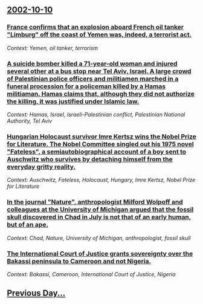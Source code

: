 ## [2002-10-10](/news/2002/10/10/index.md)

### [ France confirms that an explosion aboard French oil tanker "Limburg" off the coast of Yemen was, indeed, a terrorist act.](/news/2002/10/10/france-confirms-that-an-explosion-aboard-french-oil-tanker-limburg-off-the-coast-of-yemen-was-indeed-a-terrorist-act.md)
_Context: Yemen, oil tanker, terrorism_

### [ A suicide bomber killed a 71-year-old woman and injured several other at a bus stop near Tel Aviv, Israel. A large crowd of Palestinian police officers and militiamen marched in a funeral procession for a policeman killed by a Hamas militiaman. Hamas claims that, although they did not authorize the killing, it was justified under Islamic law.](/news/2002/10/10/a-suicide-bomber-killed-a-71-year-old-woman-and-injured-several-other-at-a-bus-stop-near-tel-aviv-israel-a-large-crowd-of-palestinian-pol.md)
_Context: Hamas, Israel, Israeli-Palestinian conflict, Palestinian National Authority, Tel Aviv_

### [ Hungarian Holocaust survivor Imre Kertsz wins the Nobel Prize for Literature. The Nobel Committee singled out his 1975 novel "Fateless", a semiautobiographical account of a boy sent to Auschwitz who survives by detaching himself from the everyday gritty reality.](/news/2002/10/10/hungarian-holocaust-survivor-imre-kertesz-wins-the-nobel-prize-for-literature-the-nobel-committee-singled-out-his-1975-novel-fateless-a.md)
_Context: Auschwitz, Fateless, Holocaust, Hungary, Imre Kertsz, Nobel Prize for Literature_

### [ In the journal "Nature", anthropologist Milford Wolpoff and colleagues at the University of Michigan argued that the fossil skull discovered in Chad in July is not that of an early human, but of an ape. ](/news/2002/10/10/in-the-journal-nature-anthropologist-milford-wolpoff-and-colleagues-at-the-university-of-michigan-argued-that-the-fossil-skull-discovere.md)
_Context: Chad, Nature, University of Michigan, anthropologist, fossil skull_

### [ The International Court of Justice grants sovereignty over the Bakassi peninsula to Cameroon and not Nigeria.](/news/2002/10/10/the-international-court-of-justice-grants-sovereignty-over-the-bakassi-peninsula-to-cameroon-and-not-nigeria.md)
_Context: Bakassi, Cameroon, International Court of Justice, Nigeria_

## [Previous Day...](/news/2002/10/9/index.md)

